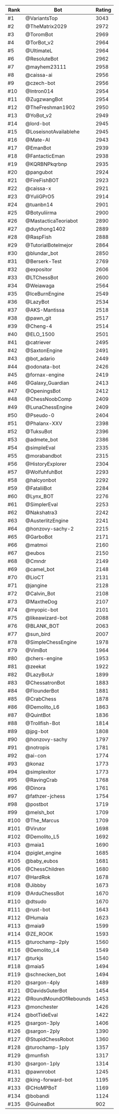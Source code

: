 Rank|Bot|Rating
---|---|---
#1|@VariantsTop|3043
#2|@TheMatrix2029|2972
#3|@ToromBot|2969
#4|@TorBot_v2|2964
#5|@UltimateL|2964
#6|@ResoluteBot|2962
#7|@mayhem23111|2958
#8|@caissa-ai|2956
#9|@czech-bot|2956
#10|@Intron014|2954
#11|@ZugzwangBot|2954
#12|@TheFreshman1902|2950
#13|@YoBot_v2|2949
#14|@lord-bot|2945
#15|@LoseisnotAvailablehe|2945
#16|@Mate-AI|2943
#17|@EmanBot|2939
#18|@FantacticEman|2938
#19|@KQRBNPkqrbnp|2935
#20|@pangubot|2924
#21|@FireFishBOT|2923
#22|@caissa-x|2921
#23|@YuliGPrO5|2914
#24|@tuanbn14|2901
#25|@Botyuliirma|2900
#26|@MastacticaTeoriabot|2890
#27|@duythong1402|2889
#28|@RaspFish|2888
#29|@TutorialBotelmejor|2864
#30|@blundar_bot|2850
#31|@Berserk-Test|2769
#32|@expositor|2606
#33|@LTChessBot|2600
#34|@Weiawaga|2564
#35|@IceBurnEngine|2549
#36|@LazyBot|2534
#37|@AKS-Mantissa|2518
#38|@pawn_git|2517
#39|@Cheng-4|2514
#40|@ELO_1500|2501
#41|@catriever|2495
#42|@SaxtonEngine|2491
#43|@bot_adario|2449
#44|@odonata-bot|2426
#45|@fornax-engine|2419
#46|@Galaxy_Guardian|2413
#47|@OpeningsBot|2412
#48|@ChessNoobComp|2409
#49|@LunaChessEngine|2409
#50|@Pseudo-0|2404
#51|@Phalanx-XXV|2398
#52|@TuksuBot|2396
#53|@admete_bot|2386
#54|@simpleEval|2335
#55|@morabandbot|2315
#56|@HistoryExplorer|2304
#57|@WolfuhfuhBot|2293
#58|@halcyonbot|2292
#59|@FataliiBot|2284
#60|@Lynx_BOT|2276
#61|@SimplerEval|2253
#62|@Nakshatra3|2242
#63|@AusterlitzEngine|2241
#64|@honzovy-sachy-2|2215
#65|@GarboBot|2171
#66|@matmoi|2160
#67|@eubos|2150
#68|@Cmndr|2149
#69|@camel_bot|2148
#70|@LioCT|2131
#71|@jangine|2128
#72|@Calvin_Bot|2108
#73|@MaxtheDog|2107
#74|@myopic-bot|2101
#75|@likeawizard-bot|2088
#76|@BLANK_BOT|2063
#77|@sun_bird|2007
#78|@SimpleChessEngine|1978
#79|@VimBot|1964
#80|@chers-engine|1953
#81|@zeekat|1922
#82|@LazyBotJr|1899
#83|@ChessatronBot|1883
#84|@FlounderBot|1881
#85|@CrabChess|1878
#86|@Demolito_L6|1863
#87|@QuintBot|1836
#88|@Trollfish-Bot|1814
#89|@jpg-bot|1808
#90|@honzovy-sachy|1797
#91|@notropis|1781
#92|@ai-con|1774
#93|@konaz|1773
#94|@simplexitor|1773
#95|@RavingCrab|1768
#96|@Dinora|1761
#97|@fathzer-jchess|1754
#98|@postbot|1719
#99|@melsh_bot|1709
#100|@The_Marcus|1709
#101|@Virutor|1698
#102|@Demolito_L5|1692
#103|@maia1|1690
#104|@piglet_engine|1685
#105|@baby_eubos|1681
#106|@ChessChildren|1680
#107|@HardRok|1678
#108|@Jibbby|1673
#109|@ArduChessBot|1670
#110|@dtsudo|1670
#111|@rust-bot|1643
#112|@Humaia|1623
#113|@maia9|1599
#114|@ZE_ROOK|1593
#115|@turochamp-2ply|1560
#116|@Demolito_L4|1549
#117|@turkjs|1540
#118|@maia5|1494
#119|@schnecken_bot|1494
#120|@sargon-4ply|1489
#121|@DavidsGuterBot|1454
#122|@RoundMoundOfRebounds|1453
#123|@monchester|1426
#124|@botTideEval|1422
#125|@sargon-3ply|1406
#126|@sargon-2ply|1390
#127|@StupidChessRobot|1360
#128|@turochamp-1ply|1357
#129|@munfish|1317
#130|@sargon-1ply|1314
#131|@pawnrobot|1245
#132|@king-forward-bot|1195
#133|@CHoMPBoT|1169
#134|@bobandi|1124
#135|@GuineaBot|902
